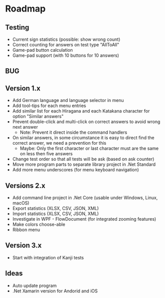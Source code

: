 ﻿# Roadmap

## Testing
* Current sign statistics (possible: show wrong count)
* Correct counting for answers on test type "AllToAll"
* Game-pad button calculation
* Game-pad support (with 10 buttons for 10 answers)

## BUG

## Version 1.x
* Add German language and language selector in menu
* Add tool-tips for each menu entries
* Add similar list for each Hiragana and each Katakana character for option "Similar answers"
* Prevent double-click and multi-click on correct answers to avoid wrong next answer
  * Note: Prevent it direct inside the command handlers
* On similar answers, in some circumstance it is easy to direct find the correct answer, we need a prevention for this
  * Maybe: Only the first character or last character must are the same on less then five answers
* Change test order so that all tests will be ask (based on ask counter)
* Move more program parts to separate library project in .Net Standard
* Add more menu underscores (for menu keyboard navigation)

## Versions 2.x
* Add command line project in .Net Core (usable under Windows, Linux, macOS)
* Export statistics (XLSX, CSV, JSON, XML)
* Import statistics (XLSX, CSV, JSON, XML)
* Investigate in WPF - FlowDocument (for integrated zooming features)
* Make colors choose-able
* Ribbon menu

## Version 3.x
* Start with integration of Kanji tests

## Ideas
* Auto update program
* .Net Xamarin version for Andorid and iOS
